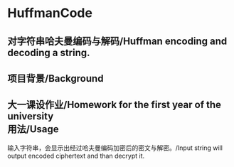 # HuffmanCode
对字符串哈夫曼编码与解码/Huffman encoding and decoding a string.<br>
-------------------
项目背景/Background
-------------------
大一课设作业/Homework for the first year of the university<br>
用法/Usage
---------------
输入字符串，会显示出经过哈夫曼编码加密后的密文与解密。/Input string will output encoded ciphertext and than decrypt it.<br>


